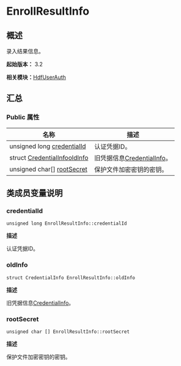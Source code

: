 # EnrollResultInfo


## 概述

录入结果信息。

**起始版本：** 3.2

**相关模块：**[HdfUserAuth](_hdf_user_auth_v10.md)


## 汇总


### Public 属性

| 名称 | 描述 | 
| -------- | -------- |
| unsigned long [credentialId](#credentialid) | 认证凭据ID。  | 
| struct [CredentialInfo](_credential_info_v10.md)[oldInfo](#oldinfo) | 旧凭据信息[CredentialInfo](_credential_info_v10.md)。  | 
| unsigned char[] [rootSecret](#rootsecret) | 保护文件加密密钥的密钥。  | 


## 类成员变量说明


### credentialId

```
unsigned long EnrollResultInfo::credentialId
```
**描述**

认证凭据ID。


### oldInfo

```
struct CredentialInfo EnrollResultInfo::oldInfo
```
**描述**

旧凭据信息[CredentialInfo](_credential_info_v10.md)。


### rootSecret

```
unsigned char [] EnrollResultInfo::rootSecret
```
**描述**

保护文件加密密钥的密钥。
